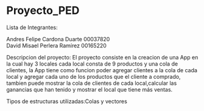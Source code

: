 # Proyecto_PED

Lista de Integrantes:

Andres Felipe Cardona Duarte 00037820  
David Misael Perlera Ramírez 00165220

Descripcion del proyecto: El proyecto consiste en la creacion de una App en la cual hay 3 locales 
cada local consta de 9 productos y una cola de clientes, la App tiene como funcion poder agregar clientes
a la cola de cada local y agregar cada uno de los productos que el cliente a comprado, tambien puede mostrar la
cola de clientes de cada local,calcular las ganancias que han tenido y mostrar el local que tiene
más ventas.

Tipos de estructuras utilizadas:Colas y vectores


